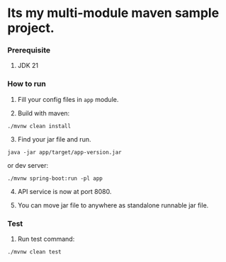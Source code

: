 # Its my multi-module maven sample project.

### Prerequisite

1. JDK 21

### How to run

1. Fill your config files in `app` module.

2. Build with maven:

```shell
./mvnw clean install
```

3. Find your jar file and run.

```shell
java -jar app/target/app-version.jar
```

or dev server:

```shell
./mvnw spring-boot:run -pl app
```

4. API service is now at port 8080.

5. You can move jar file to anywhere as standalone runnable jar file.

### Test

1. Run test command:

```shell
./mvnw clean test
```
